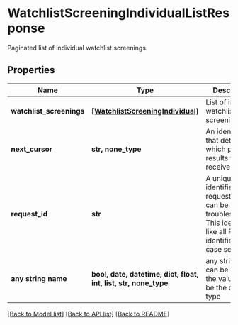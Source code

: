 # WatchlistScreeningIndividualListResponse

Paginated list of individual watchlist screenings.

## Properties
Name | Type | Description | Notes
------------ | ------------- | ------------- | -------------
**watchlist_screenings** | [**[WatchlistScreeningIndividual]**](WatchlistScreeningIndividual.md) | List of individual watchlist screenings | 
**next_cursor** | **str, none_type** | An identifier that determines which page of results you receive. | 
**request_id** | **str** | A unique identifier for the request, which can be used for troubleshooting. This identifier, like all Plaid identifiers, is case sensitive. | 
**any string name** | **bool, date, datetime, dict, float, int, list, str, none_type** | any string name can be used but the value must be the correct type | [optional]

[[Back to Model list]](../README.md#documentation-for-models) [[Back to API list]](../README.md#documentation-for-api-endpoints) [[Back to README]](../README.md)


